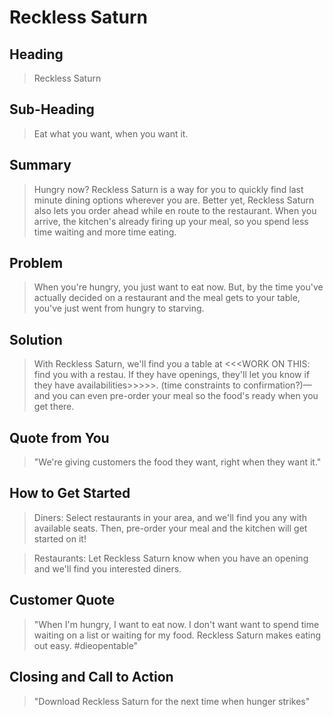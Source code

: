 # Reckless Saturn #

 
## Heading ##
> Reckless Saturn

## Sub-Heading ##
> Eat what you want, when you want it. 

## Summary ##
> Hungry now? Reckless Saturn is a way for you to quickly find last minute dining options wherever you are. Better yet, Reckless Saturn also lets you order ahead while en route to the restaurant. When you arrive, the kitchen's already firing up your meal, so you spend less time waiting and more time eating. 


## Problem ##
> When you're hungry, you just want to eat now. But, by the time you've actually decided on a restaurant and the meal gets to your table, you've just went from hungry to starving.

## Solution ##
> With Reckless Saturn, we'll find you a table at <<<WORK ON THIS: find you with a restau. If they have openings, they'll let you know if they have availabilities>>>>>. (time constraints to confirmation?)— and you can even pre-order your meal so the food's ready when you get there. 

## Quote from You ##
> "We're giving customers the food they want, right when they want it."

## How to Get Started ##
> Diners: Select restaurants in your area, and we'll find you any with available seats. Then, pre-order your meal and the kitchen will get started on it! 

> Restaurants: Let Reckless Saturn know when you have an opening and we'll find you interested diners. 

## Customer Quote ##
> "When I'm hungry, I want to eat now. I don't want want to spend time waiting on a list or waiting for my food. Reckless Saturn makes eating out easy. #dieopentable"

## Closing and Call to Action ##
> "Download Reckless Saturn for the next time when hunger strikes"
